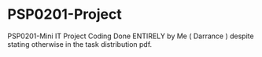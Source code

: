 # PSP0201-Project
PSP0201-Mini IT Project
Coding Done ENTIRELY by Me ( Darrance ) despite stating otherwise in the task distribution pdf.
